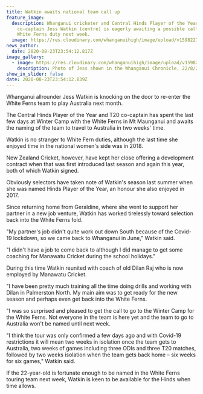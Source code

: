 ```yaml
---
title: Watkin awaits national team call up
feature_image:
  description: Whanganui cricketer and Central Hinds Player of the Year and T20
    co-captain Jess Watkin (centre) is eagerly awaiting a possible call up for
    White Ferns duty next week.
  image: https://res.cloudinary.com/whanganuihigh/image/upload/v1598227009/News/Jess_Watkin._chron_22.8.20.jpg
news_author:
  date: 2020-08-23T23:54:12.817Z
image_gallery:
  - image: https://res.cloudinary.com/whanganuihigh/image/upload/v1598228982/News/Jess_Watkin_chron_22.8.20_snip.jpg
    description: Photo of Jess shown in the Whanganui Chronicle, 22/8/20.  Photo supplied.
show_in_slider: false
date: 2020-08-23T23:54:12.839Z
---
```

Whanganui allrounder Jess Watkin is knocking on the door to re-enter the White Ferns team to play Australia next month.

The Central Hinds Player of the Year and T20 co-captain has spent the last few days at Winter Camp with the White Ferns in Mt Maunganui and awaits the naming of the team to travel to Australia in two weeks' time.

Watkin is no stranger to White Fern duties, although the last time she enjoyed time in the national women's side was in 2018.

New Zealand Cricket, however, have kept her close offering a development contract when that was first introduced last season and again this year, both of which Watkin signed.

Obviously selectors have taken note of Watkin's season last summer when she was named Hinds Player of the Year, an honour she also enjoyed in 2017.

Since returning home from Geraldine, where she went to support her partner in a new job venture, Watkin has worked tirelessly toward selection back into the White Ferns fold.

"My partner's job didn't quite work out down South because of the Covid-19 lockdown, so we came back to Whanganui in June," Watkin said.

"I didn't have a job to come back to although I did manage to get some coaching for Manawatu Cricket during the school holidays."

During this time Watkin reunited with coach of old Dilan Raj who is now employed by Manawatu Cricket.

"I have been pretty much training all the time doing drills and working with Dilan in Palmerston North. My main aim was to get ready for the new season and perhaps even get back into the White Ferns.

"I was so surprised and pleased to get the call to go to the Winter Camp for the White Ferns. Not everyone in the team is here yet and the team to go to Australia won't be named until next week.

"I think the tour was only confirmed a few days ago and with Covid-19 restrictions it will mean two weeks in isolation once the team gets to Australia, two weeks of games including three ODIs and three T20 matches, followed by two weeks isolation when the team gets back home – six weeks for six games," Watkin said.

If the 22-year-old is fortunate enough to be named in the White Ferns touring team next week, Watkin is keen to be available for the Hinds when time allows.

